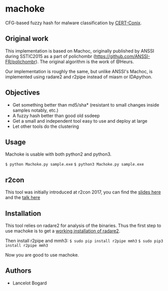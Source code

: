 # machoke

CFG-based fuzzy hash for malware classification
by [CERT-Conix](http://blog.conixsecurity.fr/machoke-hashing/).

## Original work

This implementation is based on Machoc, originally published by ANSSI during SSTIC2015 as a part of polichombr (https://github.com/ANSSI-FR/polichombr). The original algorithm is the work of @Heurs.

Our implementation is roughly the same, but unlike ANSSI's Machoc, is implemented using radare2 and r2pipe instead of miasm or IDApython.

##  Objectives

- Get something better than md5/sha* (resistant to small changes inside samples notably, etc.)
- A fuzzy hash better than good old ssdeep
- Get a small and independent tool easy to use and deploy at large
- Let other tools do the clustering

## Usage
Machoke is usable with both python2 and python3.

`$ python Machoke.py sample.exe`
`$ python3 Machoke.py sample.exe`


## r2con
This tool was initially introduced at r2con 2017, you can find the [slides here](https://github.com/radareorg/r2con-2017/tree/master/talks/cfg-fuzzy-hash) and the [talk here](https://www.youtube.com/watch?v=D5JwagRfVy8)


## Installation
This tool relies on radare2 for analysis of the binaries. Thus the first step to use machoke is to get a [working installation of radare2](https://github.com/radare/radare2#install).

Then install r2pipe and mmh3:
`$ sudo pip install r2pipe mmh3`
`$ sudo pip3 install r2pipe mmh3`

Now you are good to use machoke.


## Authors
- Lancelot Bogard

